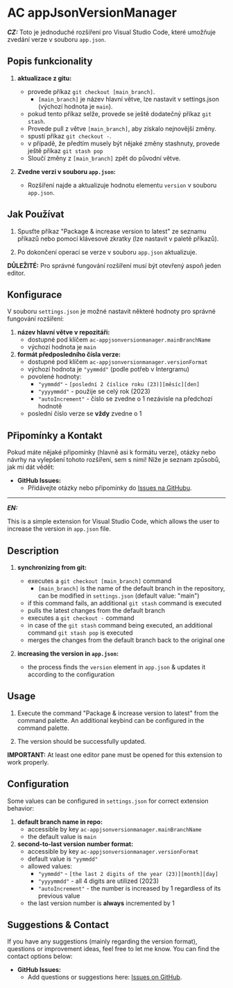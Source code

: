 # AC appJsonVersionManager
***CZ:***
Toto je jednoduché rozšíření pro Visual Studio Code, které umožňuje zvedání verze v souboru `app.json`.

## Popis funkcionality

1. **aktualizace z gitu:**
    - provede příkaz `git checkout [main_branch]`.
        - `[main_branch]` je název hlavní větve, lze nastavit v settings.json (výchozí hodnota je `main`).
    - pokud tento příkaz selže, provede se ještě dodatečný příkaz `git stash`.
    - Provede pull z větve `[main_branch]`, aby získalo nejnovější změny.
    - spustí příkaz `git checkout -`.
    - v případě, že předtím musely být nějaké změny stashnuty, provede ještě příkaz `git stash pop`
    - Sloučí změny z `[main_branch]` zpět do původní větve.

2. **Zvedne verzi v souboru `app.json`:**
   - Rozšíření najde a aktualizuje hodnotu elementu `version` v souboru `app.json`.

## Jak Používat

1. Spusťte příkaz "Package & increase version to latest" ze seznamu příkazů nebo pomocí klávesové zkratky (lze nastavit v paletě příkazů).

2. Po dokončení operací se verze v souboru `app.json` aktualizuje.

**DŮLEŽITÉ:** Pro správné fungování rozšíření musí být otevřený aspoň jeden editor.

## Konfigurace

V souboru `settings.json` je možné nastavit některé hodnoty pro správné fungování rozšíření:
1. **název hlavní větve v repozitáři:**
    - dostupné pod klíčem `ac-appjsonversionmanager.mainBranchName`
    - výchozí hodnota je `main`
2. **formát předposledního čísla verze:**
    - dostupné pod klíčem `ac-appjsonversionmanager.versionFormat`
    - výchozí hodnota je `"yymmdd"` (podle potřeb v Intergramu)
    - povolené hodnoty:
        - `"yymmdd"` - `[poslední 2 číslice roku (23)][měsíc][den]`
        - `"yyyymmdd"` - použije se celý rok (2023)
        - `"autoIncrement"` - číslo se zvedne o 1 nezávisle na předchozí hodnotě
    - poslední číslo verze se **vždy** zvedne o 1

## Připomínky a Kontakt

Pokud máte nějaké připomínky (hlavně asi k formátu verze), otázky nebo návrhy na vylepšení tohoto rozšíření, sem s nimi! Níže je seznam způsobů, jak mi dát vědět:

- **GitHub Issues:**
  - Přidávejte otázky nebo připomínky do [Issues na GitHubu](https://github.com/panSlota/appJsonVersionManager/issues).

***
***EN:***

This is a simple extension for Visual Studio Code, which allows the user to increase the version in `app.json` file.

## Description

1. **synchronizing from git:**
    - executes a `git checkout [main_branch]` command
        - `[main_branch]` is the name of the default branch in the repository, can be modified in `settings.json` (default value: "main")
    - if this command fails, an additional `git stash` command is executed
    - pulls the latest changes from the default branch
    - executes a `git checkout -` command
    - in case of the `git stash` command being executed, an additional command `git stash pop` is executed
    - merges the changes from the default branch back to the original one

2. **increasing the version in `app.json`:**
   - the process finds the `version` element in `app.json` & updates it according to the configuration

## Usage

1. Execute the command "Package & increase version to latest" from the command palette. An additional keybind can be configured in the command palette.

2. The version should be successfully updated.

**IMPORTANT:** At least one editor pane must be opened for this extension to work properly.

## Configuration

Some values can be configured in `settings.json` for correct extension behavior:
1. **default branch name in repo:**
    - accessible by key `ac-appjsonversionmanager.mainBranchName`
    - the default value is `main`
2. **second-to-last version number format:**
    - accessible by key `ac-appjsonversionmanager.versionFormat`
    - default value is `"yymmdd"`
    - allowed values:
        - `"yymmdd"` - `[the last 2 digits of the year (23)][month][day]`
        - `"yyyymmdd"` - all 4 digits are utilized (2023)
        - `"autoIncrement"` - the number is increased by 1 regardless of its previous value
    - the last version number is **always** incremented by 1

## Suggestions & Contact

If you have any suggestions (mainly regarding the version format), questions or improvement ideas, feel free to let me know. You can find the contact options below:

- **GitHub Issues:**
  - Add questions or suggestions here: [Issues on GitHub](https://github.com/panSlota/appJsonVersionManager/issues).